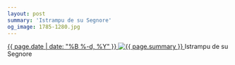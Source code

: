 ```yaml
---
layout: post
summary: 'Istrampu de su Segnore'
og_image: 1785-1280.jpg
---
```


<p>
 <time>
  <a href="/1785">
   {{ page.date | date: "%B %-d, %Y" }}
  </a>
 </time>
 <a href="/1785">
  <img alt="{{ page.summary }}" sizes="(min-width: 700px) 50vw, calc(100vw - 2rem)" src="{{ site.assets_url }}/1785-640.jpg" srcset="{{ site.assets_url }}/1785-320.jpg 320w, {{ site.assets_url }}/1785-640.jpg 640w, {{ site.assets_url }}/1785-960.jpg 960w, {{ site.assets_url }}/1785-1280.jpg 1280w"/>
 </a>
 <span>
  Istrampu de su Segnore
 </span>
</p>

